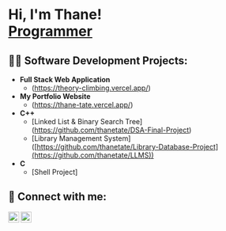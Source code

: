 <h1>Hi, I'm Thane! <br/><a href="https://github.com/thanetate">Programmer</a></h1>

<h2>👨‍💻 Software Development Projects:</h2>

- <b>Full Stack Web Application</b>
  - (https://theory-climbing.vercel.app/)
- <b>My Portfolio Website</b>
   - (https://thane-tate.vercel.app/)
- <b>C++</b>
   - [Linked List & Binary Search Tree] (https://github.com/thanetate/DSA-Final-Project)
   - [Library Management System] ([https://github.com/thanetate/Library-Database-Project](https://github.com/thanetate/LLMS))
- <b>C</b>
   - [Shell Project]

<h2> 🤳 Connect with me:</h2>

[<img align="left" alt="thanetate | LinkedIn" width="22px" src="https://cdn.jsdelivr.net/npm/simple-icons@v3/icons/linkedin.svg" />][linkedin]
[<img align="left" alt="thanetate | Instagram" width="22px" src="https://cdn.jsdelivr.net/npm/simple-icons@v3/icons/instagram.svg" />][instagram]

[instagram]: https://www.instagram.com/thane.tate/
[linkedin]: https://linkedin.com/in/thane-tate-940302227

